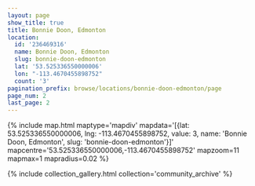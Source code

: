 ```yaml
---
layout: page
show_title: true
title: Bonnie Doon, Edmonton
location:
  id: '236469316'
  name: Bonnie Doon, Edmonton
  slug: bonnie-doon-edmonton
  lat: '53.525336550000006'
  lon: "-113.4670455898752"
  count: '3'
pagination_prefix: browse/locations/bonnie-doon-edmonton/page
page_num: 2
last_page: 2
---
```

{% include map.html maptype='mapdiv' mapdata='[{lat: 53.525336550000006, lng: -113.4670455898752, value: 3, name: \'Bonnie Doon, Edmonton\', slug: \'bonnie-doon-edmonton\'}]' mapcentre='53.525336550000006,-113.4670455898752' mapzoom=11 mapmax=1 mapradius=0.02 %}

{% include collection_gallery.html collection='community_archive' %}